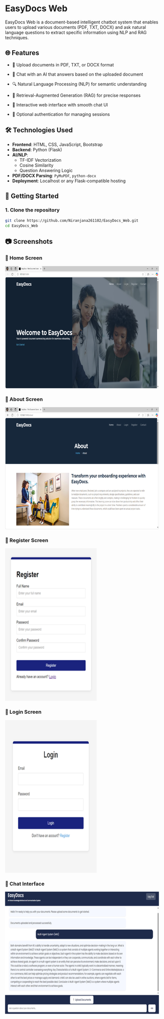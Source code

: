 # EasyDocs Web

EasyDocs Web is a document-based intelligent chatbot system that enables users to upload various documents (PDF, TXT, DOCX) and ask natural language questions to extract specific information using NLP and RAG techniques.

## 🌐 Features

- 📄 Upload documents in PDF, TXT, or DOCX format
 
- 🤖 Chat with an AI that answers based on the uploaded document
 
- 🔍 Natural Language Processing (NLP) for semantic understanding
 
- 🧠 Retrieval-Augmented Generation (RAG) for precise responses
 
- 💬 Interactive web interface with smooth chat UI
 
- 🔐 Optional authentication for managing sessions

## 🛠️ Technologies Used

- **Frontend**: HTML, CSS, JavaScript, Bootstrap
- **Backend**: Python (Flask)
- **AI/NLP**: 
  - TF-IDF Vectorization
  - Cosine Similarity
  - Question Answering Logic
- **PDF/DOCX Parsing**: `PyMuPDF`, `python-docx`
- **Deployment**: Localhost or any Flask-compatible hosting

## 🚀 Getting Started

### 1. Clone the repository

```bash
git clone https://github.com/Niranjana261102/EasyDocs_Web.git
cd EasyDocs_Web
```

## 📷 Screenshots

### 🔹 Home Screen
<img src="Screenshots/WEB1.png" alt="Screenshot" width="800" height="400"/>

### 🔹 About Screen
<img src="Screenshots/WEB2.png" alt="Screenshot" width="800" height="400"/>

### 🔹 Register Screen
<img src="Screenshots/WEB3.png" alt="Screenshot" width="300" height="500"/>

### 🔹 Login Screen
<img src="Screenshots/WEB4.png" alt="Screenshot" width="300" height="500"/>

### 🔹 Chat Interface
<img src="Screenshots/WEB5.png" alt="Screenshot" width="800" height="400"/>


